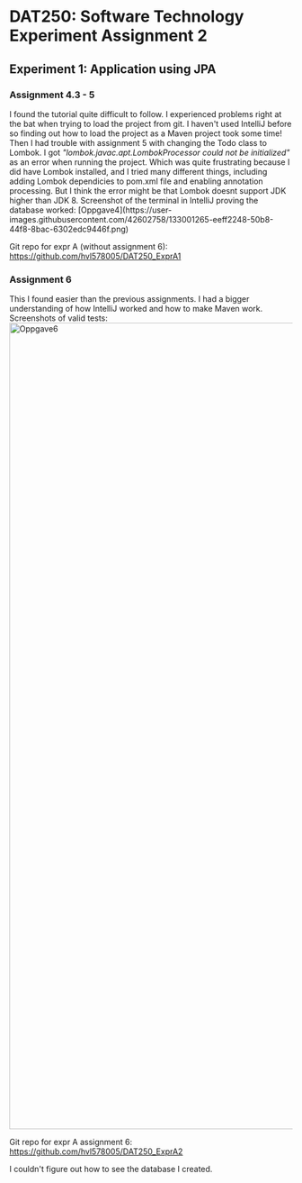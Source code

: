 <h1>DAT250: Software Technology Experiment Assignment 2</h1>

<h2>Experiment 1: Application using JPA</h2>

<h3>Assignment 4.3 - 5</h3>
I found the tutorial quite difficult to follow. I experienced problems right at the bat when trying to load the project from git. I haven't used IntelliJ before so finding out how to load the project as a Maven project took some time! Then I had trouble with assignment 5 with changing the Todo class to Lombok. I got <i>"lombok.javac.apt.LombokProcessor could not be initialized"</i> as an error when running the project. Which was quite frustrating because I did have Lombok installed, and I tried many different things, including adding Lombok dependicies to pom.xml file and enabling annotation processing. But I think the error might be that Lombok doesnt support JDK higher than JDK 8. Screenshot of the terminal in IntelliJ proving the database worked: [Oppgave4](https://user-images.githubusercontent.com/42602758/133001265-eeff2248-50b8-44f8-8bac-6302edc9446f.png)


Git repo for expr A (without assignment 6): https://github.com/hvl578005/DAT250_ExprA1

<h3>Assignment 6</h3>
This I found easier than the previous assignments. I had a bigger understanding of how IntelliJ worked and how to make Maven work. Screenshots of valid tests: <img width="1432" alt="Oppgave6" src="https://user-images.githubusercontent.com/42602758/133001354-5ffece36-7f48-42b2-979c-19eae99b6907.png">

Git repo for expr A assignment 6: https://github.com/hvl578005/DAT250_ExprA2


I couldn't figure out how to see the database I created.
  
